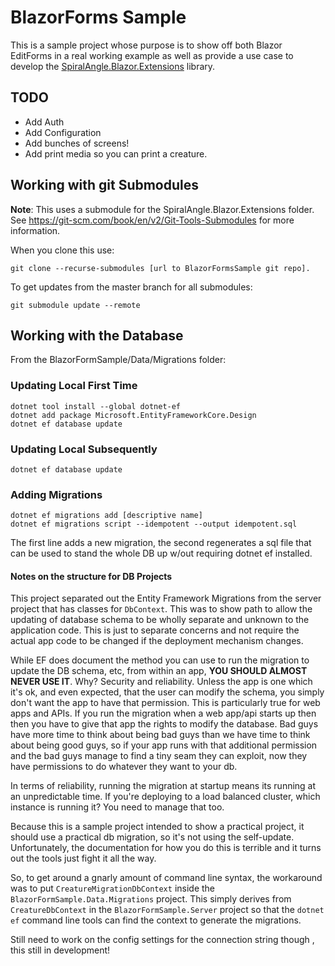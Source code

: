 # BlazorForms Sample

This is a sample project whose purpose is to show off both Blazor EditForms in a real working example as well as provide a use case to develop the [SpiralAngle.Blazor.Extensions](https://github.com/SpiralAngle/SpiralAngle.Blazor.Extensions) library.

## TODO

- Add Auth
- Add Configuration
- Add bunches of screens!
- Add print media so you can print a creature.

## Working with git Submodules

**Note**: This uses a submodule for the SpiralAngle.Blazor.Extensions folder. See <https://git-scm.com/book/en/v2/Git-Tools-Submodules> for more information.

When you clone this use:

``` shell
git clone --recurse-submodules [url to BlazorFormsSample git repo].
```

To get updates from the master branch for all submodules:

``` shell
git submodule update --remote
```

## Working with the Database

From the BlazorFormSample/Data/Migrations folder:

### Updating Local First Time

```shell
dotnet tool install --global dotnet-ef
dotnet add package Microsoft.EntityFrameworkCore.Design
dotnet ef database update
```

### Updating Local Subsequently

```shell
dotnet ef database update
```

### Adding Migrations

```shell
dotnet ef migrations add [descriptive name]
dotnet ef migrations script --idempotent --output idempotent.sql
```

The first line adds a new migration, the second regenerates a sql file that can be used to stand the whole DB up w/out requiring dotnet ef installed.

#### Notes on the structure for DB Projects

This project separated out the Entity Framework Migrations from the server project that has classes for `DbContext`. This was to show path to allow the updating of database schema to be wholly separate and unknown to the application code. This is just to separate concerns and not require the actual app code to be changed if the deployment mechanism changes.

While EF does document the method you can use to run the migration to update the DB schema, etc, from within an app, **YOU SHOULD ALMOST NEVER USE IT**. Why? Security and reliability. Unless the app is one which it's ok, and even expected, that the user can modify the schema, you simply don't want the app to have that permission. This is particularly true for web apps and APIs. If you run the migration when a web app/api starts up then then you have to give that app the rights to modify the database. Bad guys have more time to think about being bad guys than we have time to think about being good guys, so if your app runs with that additional permission and the bad guys manage to find a tiny seam they can exploit, now they have permissions to do whatever they want to your db.

In terms of reliability, running the migration at startup means its running at an unpredictable time. If you're deploying to a load balanced cluster, which instance is running it? You need to manage that too.

Because this is a sample project intended to show a practical project, it should use a practical db migration, so it's not using the self-update. Unfortunately, the documentation for how you do this is terrible and it turns out the tools just fight it all the way.

So, to get around a gnarly amount of command line syntax, the workaround was to put `CreatureMigrationDbContext` inside the `BlazorFormSample.Data.Migrations` project. This simply derives from `CreatureDbContext` in the `BlazorFormSample.Server` project so that the `dotnet ef` command line tools can find the context to generate the migrations.

Still need to work on the config settings for the connection string though , this still in development!
